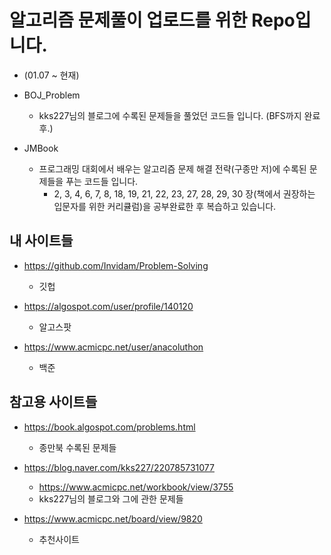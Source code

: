 # 알고리즘 문제풀이 업로드를 위한 Repo입니다.
+ (01.07 ~ 현재)
+ BOJ_Problem
	+ kks227님의 블로그에 수록된 문제들을 풀었던 코드들 입니다. (BFS까지 완료 후.)

+ JMBook
	+ 프로그래밍 대회에서 배우는 알고리즘 문제 해결 전략(구종만 저)에 수록된 문제들을 푸는 코드들 입니다. 
		+ 2, 3, 4, 6, 7, 8, 18, 19, 21, 22, 23, 27, 28, 29, 30 장(책에서 권장하는 입문자를 위한 커리큘럼)을 공부완료한 후 복습하고 있습니다.



## 내 사이트들
+ https://github.com/Invidam/Problem-Solving
	+ 깃헙
	
+ https://algospot.com/user/profile/140120
	+ 알고스팟
	
+ https://www.acmicpc.net/user/anacoluthon
	+ 백준

## 참고용 사이트들

+ https://book.algospot.com/problems.html
	+ 종만북 수록된 문제들
	
+ https://blog.naver.com/kks227/220785731077
	+ https://www.acmicpc.net/workbook/view/3755
	+ kks227님의 블로그와 그에 관한 문제들	
+ https://www.acmicpc.net/board/view/9820
	+ 추천사이트
